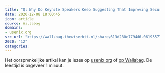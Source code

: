 ```yaml
---
title: "Q: Why Do Keynote Speakers Keep Suggesting That Improving Security Is Possible? A: Because Keynote S..."
date: 2020-12-08 18:00:45
icon: article
source: Wallabag
domains:
- usenix.org
src_url: "https://wallabag.thewiserbit.nl/share/613d280e7794d6.06193577"
2020: "12"
categories:
---
```

Het oorspronkelijke artikel kan je lezen op [usenix.org](https://www.usenix.org/conference/usenixsecurity18/presentation/mickens) of [op Wallabag](https://wallabag.thewiserbit.nl/share/613d280e7794d6.06193577). De leestijd is ongeveer 1 minuut.